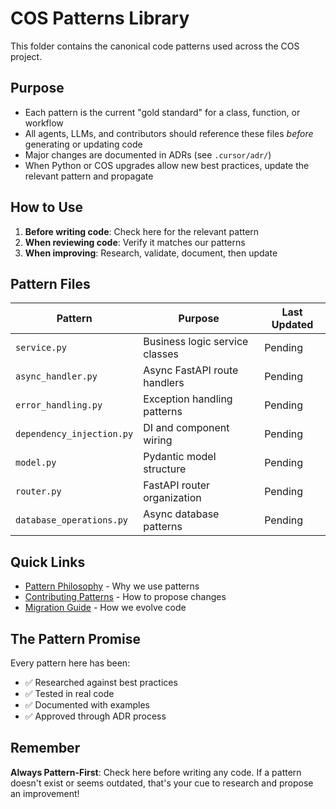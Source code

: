 # COS Patterns Library

This folder contains the canonical code patterns used across the COS project.

## Purpose
- Each pattern is the current "gold standard" for a class, function, or workflow
- All agents, LLMs, and contributors should reference these files *before* generating or updating code
- Major changes are documented in ADRs (see `.cursor/adr/`)
- When Python or COS upgrades allow new best practices, update the relevant pattern and propagate

## How to Use
1. **Before writing code**: Check here for the relevant pattern
2. **When reviewing code**: Verify it matches our patterns
3. **When improving**: Research, validate, document, then update

## Pattern Files

| Pattern | Purpose | Last Updated |
|---------|---------|--------------|
| `service.py` | Business logic service classes | Pending |
| `async_handler.py` | Async FastAPI route handlers | Pending |
| `error_handling.py` | Exception handling patterns | Pending |
| `dependency_injection.py` | DI and component wiring | Pending |
| `model.py` | Pydantic model structure | Pending |
| `router.py` | FastAPI router organization | Pending |
| `database_operations.py` | Async database patterns | Pending |

## Quick Links
- [Pattern Philosophy](./COS_PATTERNS_PHILOSOPHY.md) - Why we use patterns
- [Contributing Patterns](../../../.cursor/adr/) - How to propose changes
- [Migration Guide](../../../.cursor/adr/ADR-001-strangler-refactor-strategy.md) - How we evolve code

## The Pattern Promise
Every pattern here has been:
- ✅ Researched against best practices
- ✅ Tested in real code
- ✅ Documented with examples
- ✅ Approved through ADR process

## Remember
**Always Pattern-First**: Check here before writing any code. If a pattern doesn't exist or seems outdated, that's your cue to research and propose an improvement!
